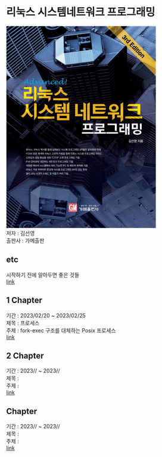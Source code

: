 # 리눅스 시스템네트워크 프로그래밍
![](img/cover.png)
</br> 저자 : 김선영
</br> 출판사 : 가메출판

## etc
시작하기 전에 알아두면 좋은 것들
</br> [link](etc.md)

## 1 Chapter
기간 : 2023/02/20 ~ 2023/02/25
</br> 제목 : 프로세스
</br> 주제 : fork-exec 구조를 대체하는 Posix 프로세스
</br> [link](week1/Chapter1%20Process.md)

## 2 Chapter
기간 : 2023// ~ 2023//
</br> 제목 : 
</br> 주제 : 
</br> [link](week2/)



##  Chapter
기간 : 2023// ~ 2023//
</br> 제목 : 
</br> 주제 : 
</br> [link](week/)
